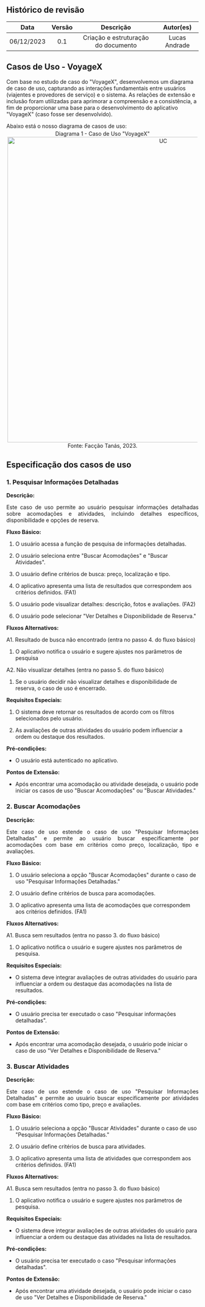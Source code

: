 ## Histórico de revisão

|    Data    | Versão |              Descrição              |  Autor(es)  |
| :--------: | :----: | :---------------------------------: | :---------: |
| 06/12/2023 |  0.1   | Criação e estruturação do documento | Lucas Andrade |

## Casos de Uso - VoyageX

<p style="text-align: justify">

Com base no estudo de caso do "VoyageX", desenvolvemos um diagrama de caso de uso, capturando as interações fundamentais entre usuários (viajentes e provedores de serviço) e o sistema. As relações de extensão e inclusão foram utilizadas para aprimorar a compreensão e a consistência, a fim de proporcionar uma base para o desenvolvimento do aplicativo "VoyageX" (caso fosse ser desenvolvido).

</p>
Abaixo está o nosso diagrama de casos de uso:

<div style="text-align: center; margin: 3px">
Diagrama 1 - Caso de Uso "VoyageX"
<img src="https://github.com/mdsreq-fga-unb/2023.2-GastroWeb/blob/GitPages/docs/images/UC_VOYAGEX.png?raw=true" alt="UC" style="width: 50rem">
Fonte: Facção Tanás, 2023.
</div>

## Especificação dos casos de uso

### 1. Pesquisar Informações Detalhadas

**Descrição:**

<div style="text-align: justify">
Este caso de uso permite ao usuário pesquisar informações detalhadas sobre acomodações e atividades, incluindo detalhes específicos, disponibilidade e opções de reserva.
</div>

**Fluxo Básico:**

1. O usuário acessa a função de pesquisa de informações detalhadas.

2. O usuário seleciona entre "Buscar Acomodações" e "Buscar Atividades".

3. O usuário define critérios de busca: preço, localização e tipo.

4. O aplicativo apresenta uma lista de resultados que correspondem aos critérios definidos. (FA1)

5. O usuário pode visualizar detalhes: descrição, fotos e avaliações. (FA2)

6. O usuário pode selecionar "Ver Detalhes e Disponibilidade de Reserva."

**Fluxos Alternativos:**

A1. Resultado de busca não encontrado (entra no passo 4. do fluxo básico)

1. O aplicativo notifica o usuário e sugere ajustes nos parâmetros de pesquisa

A2. Não visualizar detalhes (entra no passo 5. do fluxo básico)

1. Se o usuário decidir não visualizar detalhes e disponibilidade de reserva, o caso de uso é encerrado.

**Requisitos Especiais:**

1. O sistema deve retornar os resultados de acordo com os filtros selecionados pelo usuário.

2. As avaliações de outras atividades do usuário podem influenciar a ordem ou destaque dos resultados.

**Pré-condições:**

- O usuário está autenticado no aplicativo.

**Pontos de Extensão:**

- Após encontrar uma acomodação ou atividade desejada, o usuário pode iniciar os casos de uso "Buscar Acomodações" ou "Buscar Atividades."

### 2. Buscar Acomodações

**Descrição:**

<div style="text-align: justify">

Este caso de uso estende o caso de uso "Pesquisar Informações Detalhadas" e permite ao usuário buscar especificamente por acomodações com base em critérios como preço, localização, tipo e avaliações.

</div>

**Fluxo Básico:**

1. O usuário seleciona a opção "Buscar Acomodações" durante o caso de uso "Pesquisar Informações Detalhadas."

2. O usuário define critérios de busca para acomodações.

3. O aplicativo apresenta uma lista de acomodações que correspondem aos critérios definidos. (FA1)

**Fluxos Alternativos:**

A1. Busca sem resultados (entra no passo 3. do fluxo básico)

1. O aplicativo notifica o usuário e sugere ajustes nos parâmetros de pesquisa.

**Requisitos Especiais:**

- O sistema deve integrar avaliações de outras atividades do usuário para influenciar a ordem ou destaque das acomodações na lista de resultados.

**Pré-condições:**

- O usuário precisa ter executado o caso "Pesquisar informações detalhadas".

**Pontos de Extensão:**

- Após encontrar uma acomodação desejada, o usuário pode iniciar o caso de uso "Ver Detalhes e Disponibilidade de Reserva."

### 3. Buscar Atividades

**Descrição:**

<div style="text-align: justify">

Este caso de uso estende o caso de uso "Pesquisar Informações Detalhadas" e permite ao usuário buscar especificamente por atividades com base em critérios como tipo, preço e avaliações.

</div>

**Fluxo Básico:**

1. O usuário seleciona a opção "Buscar Atividades" durante o caso de uso "Pesquisar Informações Detalhadas."

2. O usuário define critérios de busca para atividades.

3. O aplicativo apresenta uma lista de atividades que correspondem aos critérios definidos. (FA1)

**Fluxos Alternativos:**

A1. Busca sem resultados (entra no passo 3. do fluxo básico)

1. O aplicativo notifica o usuário e sugere ajustes nos parâmetros de pesquisa.

**Requisitos Especiais:**

- O sistema deve integrar avaliações de outras atividades do usuário para influenciar a ordem ou destaque das atividades na lista de resultados.

**Pré-condições:**

- O usuário precisa ter executado o caso "Pesquisar informações detalhadas".

**Pontos de Extensão:**

- Após encontrar uma atividade desejada, o usuário pode iniciar o caso de uso "Ver Detalhes e Disponibilidade de Reserva."
